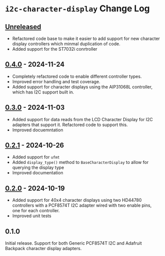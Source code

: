 # `i2c-character-display` Change Log

## [Unreleased]
* Refactored code base to make it easier to add support for new character display controllers which minmal duplication of code.
* Added support for the ST7032i conrtroller

## [0.4.0] - 2024-11-24
* Completely refactored code to enable different controller types.
* Improved error handling and test coverage.
* Added support for character displays using the AIP31068L controller, which has I2C support built in.

## [0.3.0] - 2024-11-03
* Added support for data reads from the LCD Character Display for I2C adapters that support it. Refactored code to support this.
* Improved docuemntation

## [0.2.1] - 2024-10-26
* Added support for `ufmt`
* Added `display_type()` method to `BaseCharacterDisplay` to allow for querying the display type
* Improved documentation

## [0.2.0]  - 2024-10-19
* Added support for 40x4 character displays using two HD44780 controllers with a PCF8574T I2C adapter wired with two enable pins, one for each controller.
* Improved unit tests

## 0.1.0
Initial release. Support for both Generic PCF8574T I2C and Adafruit Backpack character display adapters.

[Unreleased]: https://github.com/michaelkamprath/bespokeasm/compare/v0.4.0...HEAD
[0.4.0]: https://github.com/michaelkamprath/bespokeasm/compare/v0.3.0...v0.4.0
[0.3.0]: https://github.com/michaelkamprath/bespokeasm/compare/v0.2.1...v0.3.0
[0.2.1]: https://github.com/michaelkamprath/bespokeasm/compare/v0.2.0...v0.2.1
[0.2.0]: https://github.com/michaelkamprath/bespokeasm/compare/v0.1.0...v0.2.0